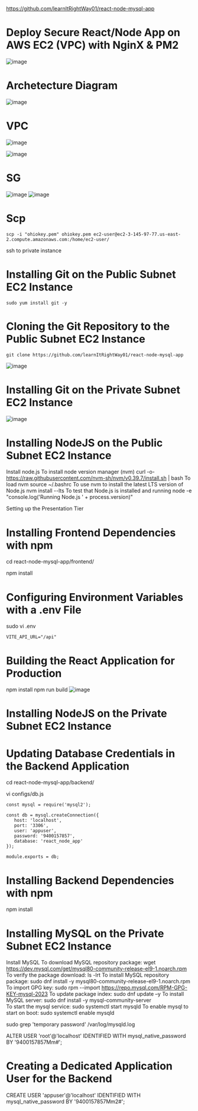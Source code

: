 https://github.com/learnItRightWay01/react-node-mysql-app

# Deploy Secure React/Node App on AWS EC2 (VPC) with NginX & PM2 
![image](https://github.com/user-attachments/assets/0dc49a3c-a4e1-4b4e-8fd1-6202f5ab7a5c)
# Archetecture Diagram 
![image](https://github.com/user-attachments/assets/446518e4-7763-47b0-8fc1-c73e31909204)

# VPC 
![image](https://github.com/user-attachments/assets/545801fa-cebc-4cf8-a42a-3e58c6e28d13)

![image](https://github.com/user-attachments/assets/20a8f0ca-a952-4ad8-a767-8bb39fe79aad)

# SG

![image](https://github.com/user-attachments/assets/10f9538e-70d1-4a81-94b5-1975a7a07589)
![image](https://github.com/user-attachments/assets/aa2f9b77-44ed-4583-9efa-3332afa1fd0a)

# Scp
```
scp -i "ohiokey.pem" ohiokey.pem ec2-user@ec2-3-145-97-77.us-east-2.compute.amazonaws.com:/home/ec2-user/
```
ssh to private instance 

# Installing Git on the Public Subnet EC2 Instance
```
sudo yum install git -y
```

# Cloning the Git Repository to the Public Subnet EC2 Instance 

```
git clone https://github.com/learnItRightWay01/react-node-mysql-app
```
![image](https://github.com/user-attachments/assets/9fa4cd8a-9490-4bd2-a28d-9e32c75092e0)


# Installing Git on the Private Subnet EC2 Instance
![image](https://github.com/user-attachments/assets/2a83b868-1005-41f7-8c17-675e32e2cf5a)

# Installing NodeJS on the Public Subnet EC2 Instance

Install node.js
To install node version manager (nvm)
curl -o- https://raw.githubusercontent.com/nvm-sh/nvm/v0.39.7/install.sh | bash
To load nvm
source ~/.bashrc
To use nvm to install the latest LTS version of Node.js
nvm install --lts
To test that Node.js is installed and running
node -e "console.log('Running Node.js ' + process.version)"

Setting up the Presentation Tier

# Installing Frontend Dependencies with npm

 cd react-node-mysql-app/frontend/

npm install

# Configuring Environment Variables with a .env File
sudo vi .env
```
VITE_API_URL="/api"
```

# Building the React Application for Production

npm install 
npm run build
![image](https://github.com/user-attachments/assets/0fc01327-433d-4d02-8017-bd5fe093e7fa)


# Installing NodeJS on the Private Subnet EC2 Instance


# Updating Database Credentials in the Backend Application

cd react-node-mysql-app/backend/

vi configs/db.js

```
const mysql = require('mysql2');

const db = mysql.createConnection({
   host: 'localhost',
   port: '3306',
   user: 'appuser',
   password: '9400157857',
   database: 'react_node_app'
});

module.exports = db;

```

# Installing Backend Dependencies with npm

npm install 

# Installing MySQL on the Private Subnet EC2 Instance
Install MySQL
To download MySQL repository package:
wget https://dev.mysql.com/get/mysql80-community-release-el9-1.noarch.rpm
To verify the package download:
ls -lrt 
To install MySQL repository package:
sudo dnf install -y mysql80-community-release-el9-1.noarch.rpm 
To import GPG key:
sudo rpm --import https://repo.mysql.com/RPM-GPG-KEY-mysql-2023 
To update package index:
sudo dnf update –y 
To install MySQL server:
sudo dnf install -y mysql-community-server  
To start the mysql service:
sudo systemctl start mysqld
To enable mysql to start on boot:
sudo systemctl enable mysqld 



sudo grep 'temporary password' /var/log/mysqld.log 

ALTER USER 'root'@'localhost' IDENTIFIED WITH mysql_native_password BY '9400157857Mm#';

# Creating a Dedicated Application User for the Backend


CREATE USER 'appuser'@'localhost' IDENTIFIED WITH mysql_native_password BY '9400157857Mm2#';



